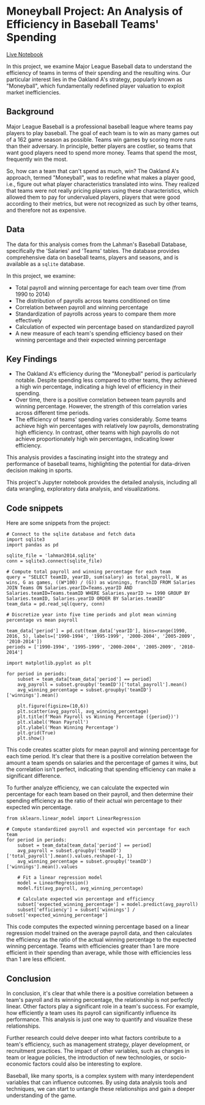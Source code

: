 # Moneyball Project: An Analysis of Efficiency in Baseball Teams' Spending

[Live Notebook](https://www.jasdeepahluwalia.com/files/notebooks/moneyball)

In this project, we examine Major League Baseball data to understand the efficiency of teams in terms of their spending and the resulting wins. Our particular interest lies in the Oakland A's strategy, popularly known as "Moneyball", which fundamentally redefined player valuation to exploit market inefficiencies.

## Background

Major League Baseball is a professional baseball league where teams pay players to play baseball. The goal of each team is to win as many games out of a 162 game season as possible. Teams win games by scoring more runs than their adversary. In principle, better players are costlier, so teams that want good players need to spend more money. Teams that spend the most, frequently win the most.

So, how can a team that can't spend as much, win? The Oakland A's approach, termed "Moneyball", was to redefine what makes a player good, i.e., figure out what player characteristics translated into wins. They realized that teams were not really pricing players using these characteristics, which allowed them to pay for undervalued players, players that were good according to their metrics, but were not recognized as such by other teams, and therefore not as expensive.

## Data

The data for this analysis comes from the Lahman's Baseball Database, specifically the 'Salaries' and 'Teams' tables. The database provides comprehensive data on baseball teams, players and seasons, and is available as a `sqlite` database.

In this project, we examine:
- Total payroll and winning percentage for each team over time (from 1990 to 2014)
- The distribution of payrolls across teams conditioned on time
- Correlation between payroll and winning percentage
- Standardization of payrolls across years to compare them more effectively
- Calculation of expected win percentage based on standardized payroll
- A new measure of each team's spending efficiency based on their winning percentage and their expected winning percentage

## Key Findings

- The Oakland A's efficiency during the "Moneyball" period is particularly notable. Despite spending less compared to other teams, they achieved a high win percentage, indicating a high level of efficiency in their spending.
- Over time, there is a positive correlation between team payrolls and winning percentage. However, the strength of this correlation varies across different time periods.
- The efficiency of teams' spending varies considerably. Some teams achieve high win percentages with relatively low payrolls, demonstrating high efficiency. In contrast, other teams with high payrolls do not achieve proportionately high win percentages, indicating lower efficiency.

This analysis provides a fascinating insight into the strategy and performance of baseball teams, highlighting the potential for data-driven decision making in sports.

This project's Jupyter notebook provides the detailed analysis, including all data wrangling, exploratory data analysis, and visualizations.

## Code snippets
Here are some snippets from the project:

```
# Connect to the sqlite database and fetch data
import sqlite3
import pandas as pd

sqlite_file = 'lahman2014.sqlite'
conn = sqlite3.connect(sqlite_file)

# Compute total payroll and winning percentage for each team
query = "SELECT teamID, yearID, sum(salary) as total_payroll, W as wins, G as games, ((W*100) / (G)) as winnings, franchID FROM Salaries JOIN Teams ON Salaries.yearID=Teams.yearID AND Salaries.teamID=Teams.teamID WHERE Salaries.yearID >= 1990 GROUP BY Salaries.teamID, Salaries.yearID ORDER BY Salaries.teamID"
team_data = pd.read_sql(query, conn)

# Discretize year into five time periods and plot mean winning percentage vs mean payroll

team_data['period'] = pd.cut(team_data['yearID'], bins=range(1990, 2016, 5), labels=['1990-1994', '1995-1999', '2000-2004', '2005-2009', '2010-2014'])
periods = ['1990-1994', '1995-1999', '2000-2004', '2005-2009', '2010-2014']

import matplotlib.pyplot as plt

for period in periods:
    subset = team_data[team_data['period'] == period]
    avg_payroll = subset.groupby('teamID')['total_payroll'].mean()
    avg_winning_percentage = subset.groupby('teamID')['winnings'].mean()

    plt.figure(figsize=(10,6))
    plt.scatter(avg_payroll, avg_winning_percentage)
    plt.title(f'Mean Payroll vs Winning Percentage ({period})')
    plt.xlabel('Mean Payroll')
    plt.ylabel('Mean Winning Percentage')
    plt.grid(True)
    plt.show()
```

This code creates scatter plots for mean payroll and winning percentage for each time period. It's clear that there is a positive correlation between the amount a team spends on salaries and the percentage of games it wins, but the correlation isn't perfect, indicating that spending efficiency can make a significant difference.

To further analyze efficiency, we can calculate the expected win percentage for each team based on their payroll, and then determine their spending efficiency as the ratio of their actual win percentage to their expected win percentage.

```
from sklearn.linear_model import LinearRegression

# Compute standardized payroll and expected win percentage for each team
for period in periods:
    subset = team_data[team_data['period'] == period]
    avg_payroll = subset.groupby('teamID')['total_payroll'].mean().values.reshape(-1, 1)
    avg_winning_percentage = subset.groupby('teamID')['winnings'].mean().values
    
    # Fit a linear regression model
    model = LinearRegression()
    model.fit(avg_payroll, avg_winning_percentage)
    
    # Calculate expected win percentage and efficiency
    subset['expected_winning_percentage'] = model.predict(avg_payroll)
    subset['efficiency'] = subset['winnings'] / subset['expected_winning_percentage']
```

This code computes the expected winning percentage based on a linear regression model trained on the average payroll data, and then calculates the efficiency as the ratio of the actual winning percentage to the expected winning percentage. Teams with efficiencies greater than 1 are more efficient in their spending than average, while those with efficiencies less than 1 are less efficient.

## Conclusion

In conclusion, it's clear that while there is a positive correlation between a team's payroll and its winning percentage, the relationship is not perfectly linear. Other factors play a significant role in a team's success. For example, how efficiently a team uses its payroll can significantly influence its performance. This analysis is just one way to quantify and visualize these relationships.

Further research could delve deeper into what factors contribute to a team's efficiency, such as management strategy, player development, or recruitment practices. The impact of other variables, such as changes in team or league policies, the introduction of new technologies, or socio-economic factors could also be interesting to explore.

Baseball, like many sports, is a complex system with many interdependent variables that can influence outcomes. By using data analysis tools and techniques, we can start to untangle these relationships and gain a deeper understanding of the game.
